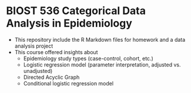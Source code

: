 # BIOST 536 Categorical Data Analysis in Epidemiology
* This repository include the R Markdown files for homework and a data analysis project
* This course offered insights about
  * Epidemiology study types (case-control, cohort, etc.)
  * Logistic regression model (parameter interpretation, adjusted vs. unadjusted)
  * Directed Acyclic Graph
  * Conditional logistic regression model

